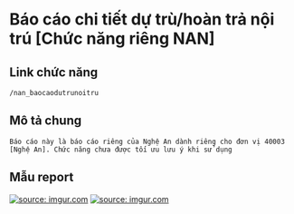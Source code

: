 #  Báo cáo chi tiết dự trù/hoàn trả nội trú [Chức năng riêng NAN]

## Link chức năng

	/nan_baocaodutrunoitru

## Mô tả chung

	Báo cáo này là báo cáo riêng của Nghệ An dành riêng cho đơn vị 40003 [Nghệ An]. Chức năng chưa được tối ưu lưu ý khi sử dụng


## Mẫu report
<a href="https://imgur.com/vtT25M9"><img src="https://i.imgur.com/vtT25M9.png" title="source: imgur.com" /></a>
<a href="https://imgur.com/B8GQ3PV"><img src="https://i.imgur.com/B8GQ3PV.png" title="source: imgur.com" /></a>